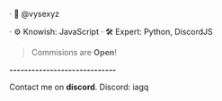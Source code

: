 · 👋 @vysexyz

· ⚙️ Knowish: JavaScript
· 🛠️ Expert: Python, DiscordJS

> Commisions are **Open**!

**-----------------------------**

Contact me on **discord**. 
Discord: iagq
